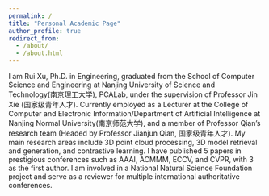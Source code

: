 ```yaml
---
permalink: /
title: "Personal Academic Page"
author_profile: true
redirect_from: 
  - /about/
  - /about.html
---
```


I am Rui Xu, Ph.D. in Engineering, graduated from the School of Computer Science and Engineering at Nanjing University of Science and Technology(南京理工大学), PCALab, under the supervision of Professor Jin Xie (国家级青年人才). Currently employed as a Lecturer at the College of Computer and Electronic Information/Department of Artificial Intelligence at Nanjing Normal University(南京师范大学), and a member of Professor Qian’s research team (Headed by Professor Jianjun Qian, 国家级青年人才). My main research areas include 3D point cloud processing, 3D model retrieval and generation, and contrastive learning. I have published 5 papers in prestigious conferences such as AAAI, ACMMM, ECCV, and CVPR, with 3 as the first author. I am involved in a National Natural Science Foundation project and serve as a reviewer for multiple international authoritative conferences.
